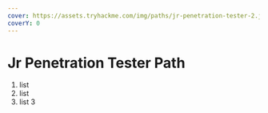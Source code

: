 ```yaml
---
cover: https://assets.tryhackme.com/img/paths/jr-penetration-tester-2.jpg
coverY: 0
---
```


# Jr Penetration Tester Path

1. list
2. list
3. list 3
